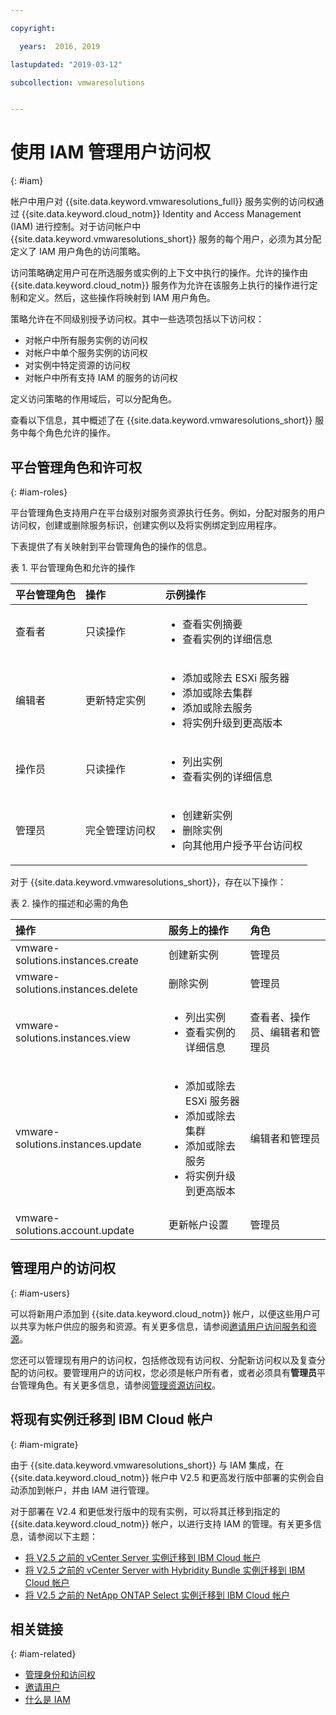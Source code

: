 ```yaml
---

copyright:

  years:  2016, 2019

lastupdated: "2019-03-12"

subcollection: vmwaresolutions


---
```


# 使用 IAM 管理用户访问权
{: #iam}

帐户中用户对 {{site.data.keyword.vmwaresolutions_full}} 服务实例的访问权通过 {{site.data.keyword.cloud_notm}} Identity and Access Management (IAM) 进行控制。对于访问帐户中 {{site.data.keyword.vmwaresolutions_short}} 服务的每个用户，必须为其分配定义了 IAM 用户角色的访问策略。

访问策略确定用户可在所选服务或实例的上下文中执行的操作。允许的操作由 {{site.data.keyword.cloud_notm}} 服务作为允许在该服务上执行的操作进行定制和定义。然后，这些操作将映射到 IAM 用户角色。

策略允许在不同级别授予访问权。其中一些选项包括以下访问权：

* 对帐户中所有服务实例的访问权
* 对帐户中单个服务实例的访问权
* 对实例中特定资源的访问权
* 对帐户中所有支持 IAM 的服务的访问权

定义访问策略的作用域后，可以分配角色。

查看以下信息，其中概述了在 {{site.data.keyword.vmwaresolutions_short}} 服务中每个角色允许的操作。

## 平台管理角色和许可权
{: #iam-roles}

平台管理角色支持用户在平台级别对服务资源执行任务。例如，分配对服务的用户访问权，创建或删除服务标识，创建实例以及将实例绑定到应用程序。

下表提供了有关映射到平台管理角色的操作的信息。

表 1. 平台管理角色和允许的操作

|平台管理角色|操作|示例操作|
|:----------------- |:----------------- |:----------------- |
|查看者|只读操作| <ul><li>查看实例摘要</li><li>查看实例的详细信息</li></ul>|
|编辑者|更新特定实例|<ul><li>添加或除去 ESXi 服务器</li><li>添加或除去集群</li><li>添加或除去服务</li><li>将实例升级到更高版本</li></ul> |
|操作员|只读操作| <ul><li>列出实例</li><li>查看实例的详细信息</li></ul> |
|管理员|完全管理访问权|<ul><li>创建新实例</li><li>删除实例</li><li>向其他用户授予平台访问权</li></ul>|

对于 {{site.data.keyword.vmwaresolutions_short}}，存在以下操作：

表 2. 操作的描述和必需的角色

|操作|服务上的操作|角色|
|:------ |:-------------------- |:---- |
|vmware-solutions.instances.create|创建新实例|管理员|
|vmware-solutions.instances.delete|删除实例|管理员|
|vmware-solutions.instances.view| <ul><li>列出实例</li><li>查看实例的详细信息</li></ul> |查看者、操作员、编辑者和管理员|
|vmware-solutions.instances.update| <ul><li>添加或除去 ESXi 服务器</li><li>添加或除去集群</li><li>添加或除去服务</li><li>将实例升级到更高版本</li></ul> |编辑者和管理员|
|vmware-solutions.account.update|更新帐户设置|管理员|

## 管理用户的访问权
{: #iam-users}

可以将新用户添加到 {{site.data.keyword.cloud_notm}} 帐户，以便这些用户可以共享为帐户供应的服务和资源。有关更多信息，请参阅[邀请用户访问服务和资源](/docs/services/vmwaresolutions/vmonic?topic=vmware-solutions-iamuserinvite)。

您还可以管理现有用户的访问权，包括修改现有访问权、分配新访问权以及复查分配的访问权。要管理用户的访问权，您必须是帐户所有者，或者必须具有**管理员**平台管理角色。有关更多信息，请参阅[管理资源访问权](/docs/iam?topic=iam-iammanidaccser)。

## 将现有实例迁移到 IBM Cloud 帐户
{: #iam-migrate}

由于 {{site.data.keyword.vmwaresolutions_short}} 与 IAM 集成，在 {{site.data.keyword.cloud_notm}} 帐户中 V2.5 和更高发行版中部署的实例会自动添加到帐户，并由 IAM 进行管理。

对于部署在 V2.4 和更低发行版中的现有实例，可以将其迁移到指定的 {{site.data.keyword.cloud_notm}} 帐户，以进行支持 IAM 的管理。有关更多信息，请参阅以下主题：
* [将 V2.5 之前的 vCenter Server 实例迁移到 IBM Cloud 帐户](/docs/services/vmwaresolutions/vcenter?topic=vmware-solutions-vc_addinstancetousraccount)
* [将 V2.5 之前的 vCenter Server with Hybridity Bundle 实例迁移到 IBM Cloud 帐户](/docs/services/vmwaresolutions/vcenter?topic=vmware-solutions-vc_hybrid_addinstancetousraccount)
* [将 V2.5 之前的 NetApp ONTAP Select 实例迁移到 IBM Cloud 帐户](/docs/services/vmwaresolutions/netapp?topic=vmware-solutions-np_addinstancetousraccount)

## 相关链接
{: #iam-related}

* [管理身份和访问权](/docs/iam?topic=iam-getstarted)
* [邀请用户](/docs/iam?topic=iam-iamuserinv#iamuserinv)
* [什么是 IAM](/docs/iam?topic=iam-iamoverview)
